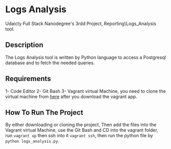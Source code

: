 # Logs Analysis

Udaicty Full Stack Nanodegree's 3rdd Project, Reporting\Logs_Analysis tool.

## Description

The Logs Analysis tool is written by Python language to access a Postgresql database and to fetch the needed queries.

## Requirements

1- Code Editor
2- Git Bash
3- Vagrant virtual Machine, you need to clone the virtual machine from [here](https://github.com/udacity/fullstack-nanodegree-vm.) after you download the vagrant app.
  
  ## How To Run The Project
  
  By either downloading or cloning the project,
  Then add the files into the Vagrant virtual Machine, use the Git Bash and CD into the vagrant folder, run `vagrant up` then ssh into it
  `vagrant ssh`, then run the python file by `python logs_analysis.py`.
